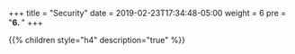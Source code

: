 +++
title = "Security"
date = 2019-02-23T17:34:48-05:00
weight = 6
pre = "<b>6. </b>"
+++


{{% children style="h4" description="true" %}}
